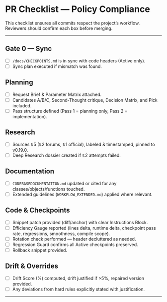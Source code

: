 # PR Checklist — Policy Compliance

This checklist ensures all commits respect the project’s workflow.  
Reviewers should confirm each box before merging.

---

## Gate 0 — Sync
- [ ] `/docs/CHECKPOINTS.md` is in sync with code headers (Active only).
- [ ] Sync plan executed if mismatch was found.

## Planning
- [ ] Request Brief & Parameter Matrix attached.
- [ ] Candidates A/B/C, Second-Thought critique, Decision Matrix, and Pick included.
- [ ] Pass structure defined (Pass 1 = planning only, Pass 2 = implementation).

## Research
- [ ] Sources ≥5 (≥2 forums, ≥1 official), labeled & timestamped, pinned to v0.19.0.
- [ ] Deep Research dossier created if ≥2 attempts failed.

## Documentation
- [ ] `CODEBASEDOCUMENTATION.md` updated or cited for any classes/objects/functions touched.
- [ ] Extended guidelines (`WORKFLOW_EXTENDED.md`) applied where relevant.

## Code & Checkpoints
- [ ] Snippet patch provided (diff/anchor) with clear Instructions Block.
- [ ] Efficiency Gauge reported (lines delta, runtime delta, checkpoint pass rate, regressions, smoothness, compile scope).
- [ ] Rotation check performed — header decluttered as needed.
- [ ] Regression Guard confirms all Active checkpoints preserved.
- [ ] Rollback snippet provided.

## Drift & Overrides
- [ ] Drift Score (%) computed, drift justified if >5%, repaired version provided.
- [ ] Any deviations from hard rules explicitly stated with justification.

---
